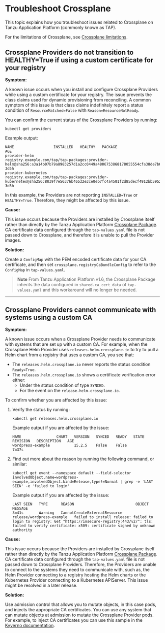 # Troubleshoot Crossplane

This topic explains how you troubleshoot issues related to Crossplane on Tanzu Application Platform
(commonly known as TAP).

For the limitations of Crossplane, see [Crossplane limitations](../reference/known-limitations.hbs.md).

## <a id="cp-custom-cert"></a>Crossplane Providers do not transition to HEALTHY=True if using a custom certificate for your registry

**Symptom:**

A known issue occurs when you install and configure Crossplane Providers while using a custom certificate
for your registry.
The issue prevents the class claims used for dynamic provisioning from reconciling.
A common symptom of this issue is that class claims indefinitely report a status condition of
`ResourceMatched=False` with `Reason=ResourceNotReady`.

You can confirm the current status of the Crossplane Providers by running:

```console
kubectl get providers
```

Example output:

```console
NAME                  INSTALLED   HEALTHY   PACKAGE                                                                                                                             AGE
provider-helm                               registry.example.com/tap/tap-packages:provider-helm@sha256:a3a14b07b79a8983257d1a2cc0449a4806753868178055554cfa38de7b649467         3d5h
provider-kubernetes                         registry.example.com/tap/tap-packages:provider-kubernetes@sha256:8039f7e56376b46532e3ce0eb7fc4a4501f2d85decf4912bb5952083abb41b7b   3d5h
```

In this example, the Providers are not reporting `INSTALLED=True` or `HEALTHY=True`.
Therefore, they might be affected by this issue.

**Cause:**

This issue occurs because the Providers are installed by Crossplane itself rather than directly by the
Tanzu Application Platform [Crossplane Package](../../crossplane/about.hbs.md).
CA certificate data configured through the `tap-values.yaml` file is not passed down to Crossplane,
and therefore it is unable to pull the Provider images.

**Solution:**

Create a `ConfigMap` with the PEM encoded certificate data for your CA certificate, and then set
`crossplane.registryCaBundleConfig` to refer to the `ConfigMap` in `tap-values.yaml`.

> **Note** From Tanzu Application Platform v1.6, the Crossplane Package inherits the data configured
> in `shared.ca_cert_data` of `tap-values.yaml` and this workaround will no longer be needed.

---

## <a id="cp-custom-cert-inject"></a>Crossplane Providers cannot communicate with systems using a custom CA

**Symptom:**

A known issue occurs when a Crossplane Provider needs to communicate with systems that are set up
with a custom CA.
For example, when the Crossplane Helm Provider uses `releases.helm.crossplane.io` to try to pull a
Helm chart from a registry that uses a custom CA, you see that:

- The `releases.helm.crossplane.io` never reports the status condition `Ready=True`.
- The `releases.helm.crossplane.io` shows a certificate verification error either:
  - Under the status condition of type `SYNCED`.
  - For the event on the `release.helm.crossplane.io`.

To confirm whether you are affected by this issue:

1. Verify the status by running:

    ```console
    kubectl get releases.helm.crossplane.io
    ```

    Example output if you are affected by the issue:

    ```console
    NAME                CHART   VERSION   SYNCED   READY   STATE   REVISION   DESCRIPTION   AGE
    wordpress-example           15.2.5    False    False                                    7m37s
    ```

1. Find out more about the reason by running the following command, or similar:

    ```console
    kubectl get event --namespace default --field-selector involvedObject.name=wordpress-example,involvedObject.kind=Release,type!=Normal | grep -e 'LAST SEEN' -e 'failed to login'
    ```

    Example output if you are affected by the issue:

    ```console
    LAST SEEN   TYPE      REASON                            OBJECT                      MESSAGE
    3m41s       Warning   CannotCreateExternalResource      release/wordpress-example   failed to install release: failed to login to registry: Get "https://insecure-registry:443/v2/": tls: failed to verify certificate: x509: certificate signed by unknown authority
    ```

**Cause:**

This issue occurs because the Providers are installed by Crossplane itself rather than directly by the
Tanzu Application Platform [Crossplane Package](../../crossplane/about.hbs.md).
CA certificate data configured through the `tap-values.yaml` file is not passed down to Crossplane
Providers. Therefore, the Providers are unable to connect to the systems they need to communicate with,
such as, the Helm Provider connecting to a registry hosting the Helm charts or the Kubernetes Provider
connecting to a Kubernetes APIServer. This issue might be resolved in a later release.

**Solution:**

Use admission control that allows you to mutate objects, in this case pods, and injects the appropriate
CA certificates.
You can use any system that can mutate objects at admission to mutate the Crossplane Provider pods.
For example, to inject CA certificates you can use this sample in the [Kyverno documentation](https://kyverno.io/policies/other/add-certificates-volume/add-certificates-volume/).
